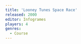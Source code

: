```yaml
---
title: 'Looney Tunes Space Race'
released: 2000
editor: Infogrames
players: 4
genres:
  - Course
---
```


